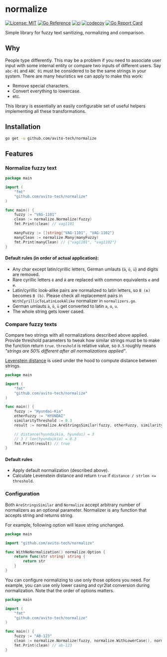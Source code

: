 # normalize
[![License: MIT](https://img.shields.io/badge/License-MIT-yellow.svg)](https://opensource.org/licenses/MIT)
[![Go Reference](https://pkg.go.dev/badge/github.com/avito-tech/normalize.svg)](https://pkg.go.dev/github.com/avito-tech/normalize)
[![ci](https://github.com/avito-tech/normalize/actions/workflows/ci.yml/badge.svg)](https://github.com/avito-tech/normalize/actions/workflows/ci.yml)
[![codecov](https://codecov.io/gh/avito-tech/normalize/branch/master/graph/badge.svg?token=DJMFEBX8H7)](https://codecov.io/gh/avito-tech/normalize)
[![Go Report Card](https://goreportcard.com/badge/github.com/avito-tech/normalize)](https://goreportcard.com/report/github.com/avito-tech/normalize)

Simple library for fuzzy text sanitizing, normalizing and comparison.

## Why
People type differently. This may be a problem if you need to associate user input with some internal entity or compare two inputs of different users. Say `abc-01` and `ABC 01` must be considered to be the same strings in your system. There are many heuristics we can apply to make this work:

* Remove special characters.
* Convert everything to lowercase.
* etc.

This library is essentially an easily configurable set of useful helpers implementing all these transformations.
## Installation
```bash
go get -u github.com/avito-tech/normalize 
```
## Features
### Normalize fuzzy text 
```go
package main 

import (
	"fmt"
	"github.com/avito-tech/normalize"
)

func main() {
	fuzzy := "VAG-1101"
	clean := normalize.Normalize(fuzzy)
	fmt.Print(clean) // vag1101

	manyFuzzy := []string{"VAG-1101", "VAG-1102"}
	manyClean := normalize.Many(manyFuzzy)
	fmt.Print(manyClean) // {"vag1101", "vag1102"}
}
```

#### Default rules (in order of actual application):
* Any char except latin/cyrillic letters, German umlauts (`ä`, `ö`, `ü`) and digits are removed.
* Rare cyrillic letters `ё` and `й` are replaced with  common equivalents `е` and `и`.
* Latin/cyrillic look-alike pairs are normalized to latin letters, so `В (в)` becomes `B (b)`. Please check all replacement pairs in `WithCyrillicToLatinLookAlike` normalizer in `normalizers.go`.
* German umlauts `ä`, `ö`, `ü` get converted to latin `a`, `o`, `u`.
* The whole string gets lower cased.

### Compare fuzzy texts
Compare two strings with all normalizations described above applied. Provide threshold parameters to tweak how similar strings must be to make the function return `true`. 
`threshold` is relative value, so `0.5` roughly means *"strings are 50% different after all normalizations applied"*.

[Levenstein distance](https://en.wikipedia.org/wiki/Levenshtein_distance) is used under the hood to compute distance between strings.

```go
package main

import (
    "fmt"
    "github.com/avito-tech/normalize"
)

func main() {
	fuzzy := "Hyundai-Kia"
	otherFuzzy := "HYUNDAI"
	similarityThreshold := 0.3
	result := normalize.AreStringsSimilar(fuzzy, otherFuzzy, similarityThreshold)

	// distance(hyundaikia, hyundai) = 3
	// 3 / len(hyundaikia) = 0.3 
	fmt.Print(result) // true
}
```

#### Default rules
* Apply default normalization (described above).
* Calculate Levenstein distance and return `true` if `distance / strlen <= threshold`.


### Configuration
Both `AreStringsSimilar` and `Normalize` accept arbitrary number of normalizers as an optional parameter.
Normalizer is any function that accepts string and returns string.

For example, following option will leave string unchanged.

```go
package main

import "github.com/avito-tech/normalize"

func WithNoNormalization() normalize.Option {
	return func(str string) string {
		return str
	}
}
```

You can configure normalizing to use only those options you need. For example, you can use only lower casing and cyr2lat conversion during normalization. Note that the order of options matters.
```go
package main

import (
	"fmt"
	"github.com/avito-tech/normalize"
)

func main() {
	fuzzy := "АВ-123"
	clean := normalize.Normalize(fuzzy, normalize.WithLowerCase(), normalize.WithCyrillicToLatinLookAlike())
	fmt.Print(clean) // ab-123
}
```
